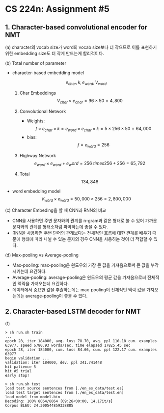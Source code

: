 # CS 224n: Assignment #5

## 1. Character-based convolutional encoder for NMT

(a) character의 vocab size가 word의 vocab size보다 더 작으므로 이를 표현하기 위한 embedding size도 더 작게 만드는게 합리적이다.

(b) Total number of parameter

- character-based embedding model

  $$ e_{char}, k, e_{word}, V_{word} $$

  1. Char Embeddings
    $$ V_{char} \times e_{char} = 96 \times 50 = 4,800 $$

  2. Convolutional Network

      - Weights:
        $$ f \times e_{char} \times k = e_{word} \times e_{char} \times k = 5 \times 256 \times 50 = 64,000 $$
      - bias:
        $$ f = e_{word} = 256 $$

  3. Highway Network
    $$ e_{word} \times e_{word} + e_word = 256 \ times 256 + 256 = 65,792 $$

  4. Total
    $$ 134,848 $$

- word embedding model
  $$ V_{word} \times e_{word} = 50,000 \times 256 = 2,800,000 $$

(c) Character Embeding을 할 때 CNN과 RNN의 비교

- CNN을 사용하면 주변 문자와의 관계를 n-gram과 같은 형태로 볼 수 있어 가까운 문자와의 관계를 형태소처럼 파악하는데 좋을 수 있다.
- RNN을 사용하면 주변 단어의 관계보다는 전체적인 흐름에 대한 관계를 배우기 때문에 형태에 따라 나뉠 수 있는 문자의 경우 CNN을 사용하는 것이 더 적합할 수 있다.

(d) Max-pooling vs Average-pooling

- Max-pooling: max-pooling은 윈도우의 가장 큰 값을 가져옴으로써 큰 값을 부각시키는데 요긴하다.
- Average-pooling: average-pooling은 윈도우의 평균 값을 가져옴으로써 전체적인 맥락을 가져오는데 요긴하다.
- 데이터에서 중요한 값을 추출하는데는 max-pooling이 전체적인 맥락 값을 가져오는데는 average-pooling이 좋을 수 있다.

## 2. Character-based LSTM decoder for NMT

(f)

```shell
> sh run.sh train
...
epoch 28, iter 184000, avg. loss 78.70, avg. ppl 110.18 cum. examples 63977, speed 6780.93 words/sec, time elapsed 17825.45 sec
epoch 28, iter 184000, cum. loss 84.66, cum. ppl 122.17 cum. examples 63977
begin validation ...
validation: iter 184000, dev. ppl 341.741448
hit patience 5
hit #5 trial
early stop!
```

```shell
> sh run.sh test
load test source sentences from [./en_es_data/test.es]
load test target sentences from [./en_es_data/test.en]
load model from model.bin
Decoding: 100% 8064/8064 [09:28<00:00, 14.17it/s]
Corpus BLEU: 24.300544859338885
```